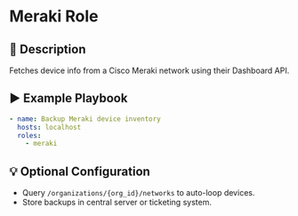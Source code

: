 # Meraki Role

## 📖 Description

Fetches device info from a Cisco Meraki network using their Dashboard API.

## ▶️ Example Playbook

```yaml
- name: Backup Meraki device inventory
  hosts: localhost
  roles:
    - meraki

```

## 💡 Optional Configuration

- Query `/organizations/{org_id}/networks` to auto-loop devices.
- Store backups in central server or ticketing system.
